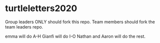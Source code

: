 # turtleletters2020

Group leaders ONLY should fork this repo.  Team members should fork the team leaders repo.  

emma will do A-H
Gianfi will do I-O
Nathan and Aaron will do the rest.

